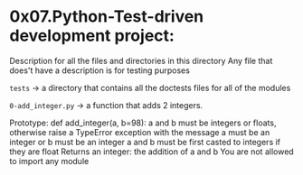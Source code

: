 # 0x07.Python-Test-driven development project:


Description for all the files and directories in this directory
Any file that does't have a description is for testing purposes

`tests` -> a directory that contains all the doctests files for all of the modules


`0-add_integer.py` -> a function that adds 2 integers.

Prototype: def add_integer(a, b=98):
a and b must be integers or floats, otherwise raise a TypeError exception with the message a must be an integer or b must be an integer
a and b must be first casted to integers if they are float
Returns an integer: the addition of a and b
You are not allowed to import any module


